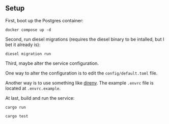 ## Setup

First, boot up the Postgres container:

```
docker compose up -d
```

Second, run diesel migrations (requires the diesel binary to be intalled, but I
bet it already is):

```
diesel migration run
```

Third, maybe alter the service configuration.

One way to alter the configuration is to edit the `config/default.toml` file.

Another way is to use something like [direnv](https://direnv.net/). The example
`.envrc` file is located at `.envrc.example`.

At last, build and run the service:

```
cargo run
```

```
cargo test
```
